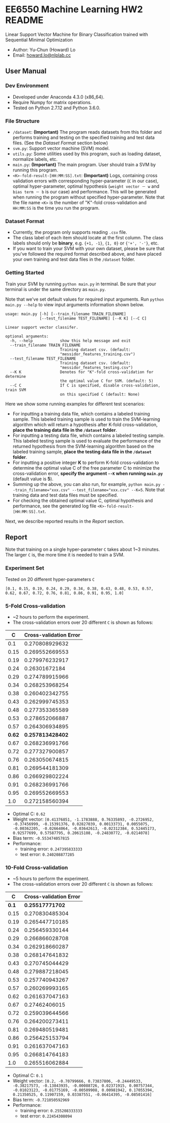 # EE6550 Machine Learning HW2 README
Linear Support Vector Machine for Binary Classification trained with Sequential Minimal Optimization

- Author: Yu-Chun (Howard) Lo
- Email: howard.lo@nlplab.cc

## User Manual
### Dev Environment
- Developed under Anaconda 4.3.0 (x86_64).
- Require Numpy for matrix operations.
- Tested on Python 2.7.12 and Python 3.6.0.

### File Structure
- `/dataset`: **(Important)** The program reads datasets from this folder and performs training and testing on the specified training and test data files. (See the *Dataset Format* section below)
- `svm.py`: Support vector machine (SVM) model.
- `utils.py`: Some utilities used by this program, such as loading dataset, normalize labels, etc.
- `main.py`: **(Important)** The main program. User should train a SVM by running this program.
- `<K>-fold-result-[HH:MM:SS].txt`: **(Important)** Logs, containing cross validation errors with corresponding hyper-parameter (`C` in our case), optimal hyper-parameter, optimal hypothesis (`weight vector － w` and `bias term － b` is our case) and performance. This will be generated when running the program without specified hyper-parameter. Note that the file name `<K>` is the number of "K"-fold cross-validation and `HH:MM:SS` is the time you run the program.

### Dataset Format
- Currently, the program only supports reading `.csv` file.
- The class label of each item should locate at the first column. The class labels should only be **binary**, e.g. `{+1, -1}`, `{1, 0}` or `{'+', '-'}`, etc.
- If you want to train your SVM with your own dataset, please be sure that you've followed the required format described above, and have placed your own training and test data files in the `/dataset` folder.

### Getting Started
Train your SVM by running `python main.py` in terminal. Be sure that your terminal is under the same directory as `main.py`.

Note that we've set default values for required input arguments. Run `python main.py --help` to view input arguments information shown below.

```
usage: main.py [-h] [--train_filename TRAIN_FILENAME]
               [--test_filename TEST_FILENAME] [--K K] [--C C]

Linear support vector classifer.

optional arguments:
  -h, --help            show this help message and exit
  --train_filename TRAIN_FILENAME
                        Training dataset csv. (default:
                        "messidor_features_training.csv")
  --test_filename TEST_FILENAME
                        Training dataset csv. (default:
                        "messidor_features_testing.csv")
  --K K                 Denotes for "K"-fold cross-validation for determine
                        the optimal value C for SVM. (default: 5)
  --C C                 If C is specified, disable cross-validation, train SVM
                        on this specified C (default: None)
```

Here we show some running examples for different test scenarios:
- For inputting a training data file, which contains a labeled training sample. This labeled training sample is used to train the SVM-learning algorithm which will return a hypothesis after K-fold cross-validation, **place the training data file in the `/dataset` folder**.
- For inputting a testing data file, which contains a labeled testing sample. This labeled testing sample is used to evaluate the performance of the returned hypothesis from the SVM-learning algorithm based on the labeled training sample, **place the testing data file in the `/dataset` folder**.
- For inputting a positive integer **K** to perform K-fold cross-validation to determine the optimal value C of the free parameter C to minimize the cross-validation error, **specify the argument `--K` when running `main.py`** (default value is **5**).
- Summing up the above, you can also run, for example, `python main.py --train_filename="xxx.csv" --test_filename="xxx.csv" --K=5`. Note that training data and test data files must be specified.
- For checking the obtained optimal value C, optimal hypothesis and performance, see the generated log file `<K>-fold-result-[HH:MM:SS].txt`.

Next, we describe reported results in the *Report* section.

## Report

Note that training on a single hyper-parameter `C` takes about 1~3 minutes. The larger `C` is, the more time it is needed to train a SVM. 

### Experiment Set

Tested on 20 different hyper-parameters `C`
```
[0.1, 0.15, 0.19, 0.24, 0.29, 0.34, 0.38, 0.43, 0.48, 0.53, 0.57, 0.62, 0.67, 0.72, 0.76, 0.81, 0.86, 0.91, 0.95, 1.0]
```

### 5-Fold Cross-validation
- ~2 hours to perform the experiment.
- The cross-validation errors over 20 different `C` is shown as follows:

| C   | Cross-validation Error |
| --- | ---------------------- |
| 0.1 | 0.270808929632         |
| 0.15| 0.269552669553         |
| 0.19| 0.279976232917         |
| 0.24| 0.26301672184          |
| 0.29| 0.274789915966         |
| 0.34| 0.268253968254         |
| 0.38| 0.260402342755         |
| 0.43| 0.262999745353         |
| 0.48| 0.277353365589         |
| 0.53| 0.278652066887         |
| 0.57| 0.264306934895         |
| **0.62**| **0.257813428402** |
| 0.67| 0.268236991766         |
| 0.72| 0.277327900857         |
| 0.76| 0.263050674815         |
| 0.81| 0.269544181309         |
| 0.86| 0.266929802224         |
| 0.91| 0.268236991766         |
| 0.95| 0.269552669553         |
| 1.0 | 0.272158560394         |

- Optimal C: `0.62`
- Weight vector: `[0.41376851, -1.1783888, 0.76335893, -0.2726952, -0.37456999, -0.15391376, 0.02827039, 0.00133731, 0.0055075, -0.00362205, -0.02664064, -0.03642613, -0.02312384, 0.52445173, 0.92577699, 0.57587795, 0.20615108, -0.24830772, -0.0214078]`
- Bias term: `-0.553474057815`
- Performance:
    - training error: `0.247395833333`
    - test error: `0.240208877285`

### 10-Fold Cross-validation
- ~5 hours to perform the experiment.
- The cross-validation errors over 20 different `C` is shown as follows:
 
| C   | Cross-validation Error |
| --- | ---------------------- |
| **0.1** | **0.25517771702**  |
| 0.15| 0.270830485304         |
| 0.19| 0.265447710185         |
| 0.24| 0.256459330144         |
| 0.29| 0.266866028708         |
| 0.34| 0.262918660287         |
| 0.38| 0.268147641832         |
| 0.43| 0.270745044429         |
| 0.48| 0.279887218045         |
| 0.53| 0.257740943267         |
| 0.57| 0.260269993165         |
| 0.62| 0.261637047163         |
| 0.67| 0.27462406015          |
| 0.72| 0.259039644566         |
| 0.76| 0.264200273411         |
| 0.81| 0.269480519481         |
| 0.86| 0.256425153794         |
| 0.91| 0.261637047163         |
| 0.95| 0.266814764183         |
| 1.0 | 0.265516062884         |

- Optimal C: `0.1`
- Weight vector: `[0.2, -0.70799666, 0.73837806, -0.24449533, -0.38217573, -0.13843935, -0.00088726, 0.02371915, 0.00757344, -0.01023123, -0.01775169, -0.00509908, 0.00981942, 0.17055394, 0.21350525, 0.11907159, 0.03387551, -0.06414395, -0.08501416]`
- Bias term: `-0.721050592969`
- Performance:
    - training error: `0.255208333333`
    - test error: `0.22454308094`